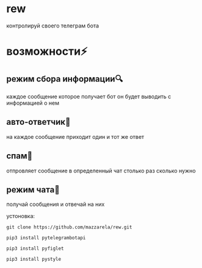 # rew
контролируй своего телеграм бота

# возможности⚡️

<h2>режим сбора информации🔍</h2>
каждое сообщение которое получает бот он будет выводить с информацией о нем<br>
<h2>авто-ответчик🤖</h2>
на каждое сообщение приходит один и тот же ответ<br>
<h2>спам👾</h2>
отпровляет сообщение в определенный чат столько раз сколько нужно<br>
<h2>режим чата💬</h2>
получай сообщения и отвечай на них<br>

устоновка:

```
git clone https://github.com/mazzarela/rew.git

pip3 install pytelegrambotapi

pip3 install pyfiglet

pip3 install pystyle
```

